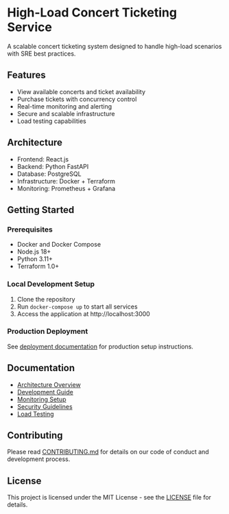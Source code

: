 # High-Load Concert Ticketing Service

A scalable concert ticketing system designed to handle high-load scenarios with SRE best practices.

## Features
- View available concerts and ticket availability
- Purchase tickets with concurrency control
- Real-time monitoring and alerting
- Secure and scalable infrastructure
- Load testing capabilities

## Architecture
- Frontend: React.js
- Backend: Python FastAPI
- Database: PostgreSQL
- Infrastructure: Docker + Terraform
- Monitoring: Prometheus + Grafana

## Getting Started

### Prerequisites
- Docker and Docker Compose
- Node.js 18+
- Python 3.11+
- Terraform 1.0+

### Local Development Setup
1. Clone the repository
2. Run `docker-compose up` to start all services
3. Access the application at http://localhost:3000

### Production Deployment
See [deployment documentation](./docs/deployment.md) for production setup instructions.

## Documentation
- [Architecture Overview](./docs/architecture.md)
- [Development Guide](./docs/development.md)
- [Monitoring Setup](./docs/monitoring.md)
- [Security Guidelines](./docs/security.md)
- [Load Testing](./docs/load-testing.md)

## Contributing
Please read [CONTRIBUTING.md](./CONTRIBUTING.md) for details on our code of conduct and development process.

## License
This project is licensed under the MIT License - see the [LICENSE](LICENSE) file for details. 